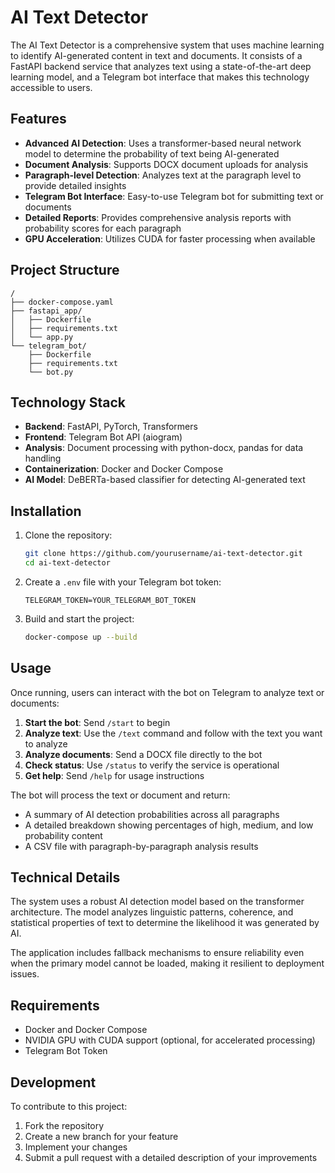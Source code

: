 # AI Text Detector

The AI Text Detector is a comprehensive system that uses machine learning to identify AI-generated content in text and documents. It consists of a FastAPI backend service that analyzes text using a state-of-the-art deep learning model, and a Telegram bot interface that makes this technology accessible to users.

## Features

- **Advanced AI Detection**: Uses a transformer-based neural network model to determine the probability of text being AI-generated
- **Document Analysis**: Supports DOCX document uploads for analysis
- **Paragraph-level Detection**: Analyzes text at the paragraph level to provide detailed insights
- **Telegram Bot Interface**: Easy-to-use Telegram bot for submitting text or documents
- **Detailed Reports**: Provides comprehensive analysis reports with probability scores for each paragraph
- **GPU Acceleration**: Utilizes CUDA for faster processing when available

## Project Structure

```
/
├── docker-compose.yaml
├── fastapi_app/
│   ├── Dockerfile
│   ├── requirements.txt
│   └── app.py
└── telegram_bot/
    ├── Dockerfile
    ├── requirements.txt
    └── bot.py
```

## Technology Stack

- **Backend**: FastAPI, PyTorch, Transformers
- **Frontend**: Telegram Bot API (aiogram)
- **Analysis**: Document processing with python-docx, pandas for data handling
- **Containerization**: Docker and Docker Compose
- **AI Model**: DeBERTa-based classifier for detecting AI-generated text

## Installation

1. Clone the repository:
   ```bash
   git clone https://github.com/yourusername/ai-text-detector.git
   cd ai-text-detector
   ```

2. Create a `.env` file with your Telegram bot token:
   ```
   TELEGRAM_TOKEN=YOUR_TELEGRAM_BOT_TOKEN
   ```

3. Build and start the project:
   ```bash
   docker-compose up --build
   ```

## Usage

Once running, users can interact with the bot on Telegram to analyze text or documents:

1. **Start the bot**: Send `/start` to begin
2. **Analyze text**: Use the `/text` command and follow with the text you want to analyze
3. **Analyze documents**: Send a DOCX file directly to the bot
4. **Check status**: Use `/status` to verify the service is operational
5. **Get help**: Send `/help` for usage instructions

The bot will process the text or document and return:
- A summary of AI detection probabilities across all paragraphs
- A detailed breakdown showing percentages of high, medium, and low probability content
- A CSV file with paragraph-by-paragraph analysis results

## Technical Details

The system uses a robust AI detection model based on the transformer architecture. The model analyzes linguistic patterns, coherence, and statistical properties of text to determine the likelihood it was generated by AI.

The application includes fallback mechanisms to ensure reliability even when the primary model cannot be loaded, making it resilient to deployment issues.

## Requirements

- Docker and Docker Compose
- NVIDIA GPU with CUDA support (optional, for accelerated processing)
- Telegram Bot Token

## Development

To contribute to this project:

1. Fork the repository
2. Create a new branch for your feature
3. Implement your changes
4. Submit a pull request with a detailed description of your improvements

